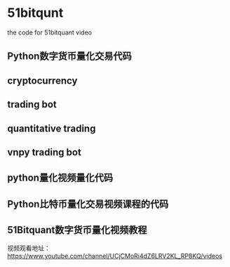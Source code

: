 # 51bitqunt
the code for 51bitquant video

## Python数字货币量化交易代码

## cryptocurrency 

## trading bot

## quantitative trading

## vnpy trading bot

## python量化视频量化代码

## Python比特币量化交易视频课程的代码

## 51Bitquant数字货币量化视频教程

视频观看地址：https://www.youtube.com/channel/UCjCMoRi4dZ6LRV2KL_RP8KQ/videos
